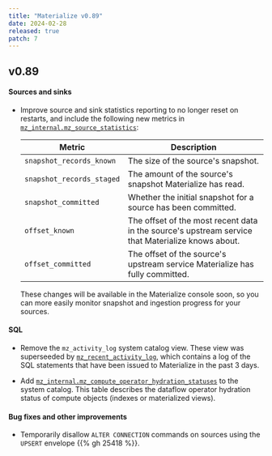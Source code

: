 ```yaml
---
title: "Materialize v0.89"
date: 2024-02-28
released: true
patch: 7
---
```


## v0.89

#### Sources and sinks

* Improve source and sink statistics reporting to no longer reset on restarts,
  and include the following new metrics in [`mz_internal.mz_source_statistics`](https://materialize.com/docs/sql/system-catalog/mz_internal/#mz_source_statistics):

  | Metric                                        | Description                                                             |
  | --------------------------------------------- | ----------------------------------------------------------------------- |
  | `snapshot_records_known`                      | The size of the source's snapshot.                                      |
  | `snapshot_records_staged`                     | The amount of the source's snapshot Materialize has read.               |
  | `snapshot_committed`                          | Whether the initial snapshot for a source has been committed.           |
  | `offset_known`                                | The offset of the most recent data in the source's upstream service that Materialize knows about. |
  | `offset_committed`                            | The offset of the source's upstream service Materialize has fully committed.                      |

  These changes will be available in the Materialize console soon, so you can
  more easily monitor snapshot and ingestion progress for your sources.

#### SQL

* Remove the `mz_activity_log` system catalog view. These view was superseeded
by [`mz_recent_activity_log`](/sql/system-catalog/mz_internal/#mz_recent_activity_log),
which contains a log of the SQL statements that have been issued to
Materialize in the past 3 days.

* Add [`mz_internal.mz_compute_operator_hydration_statuses`](/sql/system-catalog/mz_internal/#mz_compute_operator_hydration_statuses)
to the system catalog. This table describes the dataflow operator hydration
status of compute objects (indexes or materialized views).

#### Bug fixes and other improvements

* Temporarily disallow `ALTER CONNECTION` commands on sources using the `UPSERT`
  envelope {{% gh 25418 %}}.
